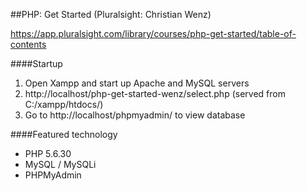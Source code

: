 ##PHP: Get Started (Pluralsight: Christian Wenz)

https://app.pluralsight.com/library/courses/php-get-started/table-of-contents 

####Startup 
1. Open Xampp and start up Apache and MySQL servers
2. http://localhost/php-get-started-wenz/select.php (served from C:/xampp/htdocs/)  
3. Go to http://localhost/phpmyadmin/ to view database  

####Featured technology 
- PHP 5.6.30
- MySQL / MySQLi 
- PHPMyAdmin  